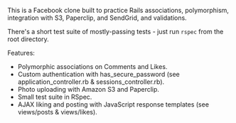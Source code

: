 This is a Facebook clone built to practice Rails associations, polymorphism, integration with S3, Paperclip, and SendGrid, and validations. 

There's a short test suite of mostly-passing tests - just run `rspec` from the root directory. 

Features:

* Polymorphic associations on Comments and Likes.
* Custom authentication with has_secure_password (see application_controller.rb & sessions_controller.rb).
* Photo uploading with Amazon S3 and Paperclip.
* Small test suite in RSpec.
* AJAX liking and posting with JavaScript response templates (see views/posts & views/likes).
